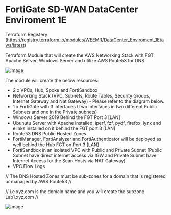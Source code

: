 # FortiGate SD-WAN DataCenter Enviroment 1E

Terraform Registery (https://registry.terraform.io/modules/WEEMR/DataCenter_Enviroment_1E/aws/latest)

Terraform Module that will create the AWS Networking Stack with FGT, Apache Server, Windows Server and utilize AWS Route53 for DNS.


![image](https://user-images.githubusercontent.com/83562796/152449510-8adcc2c4-5442-428b-b026-6a9293f07235.png)


The module will create the below resources:

- 2 x VPCs, Hub, Spoke and FortiSandbox
- Networking Stack (VPC, Subnets, Route Tables, Security Groups, Internet Gateway and Nat Gateway) - Please refer to the diagram below.
- 1 x FortiGate with 3 interfaces (Two Interfaces in two different Public Subnets and one in the Private subnets)
- Windows Server 2019 Behind the FGT Port 3 [LAN]
- Ubunutu Server with Apache installed, iperf, fzf, pydf, firefox, lynx and elinks installed on it behind the FGT port 3 [LAN]
- Route53 DNS Public Hosted Zones
- FortiManager, FortiAnalyzer and FortiAuthenticator will be deployed as well behind the Hub FGT on Port 3 [LAN]
- FortiSandbox in an isolated VPC with Public and Private Subnet [Public Subnet have direct internet access via IGW and Private Subnet have Internet Access for the Scan Hosts via NAT Gateway]
- VPC Flow Logs


// The DNS Hosted Zones must be sub-zones for a domain that is registered or managed by AWS Route53 //

// i.e xyz.com is the domain name and you will create the subzone Lab1.xyz.com // 


![image](https://user-images.githubusercontent.com/83562796/152449271-f250895b-1c8d-49f9-9c5b-028062bdfb61.png)
